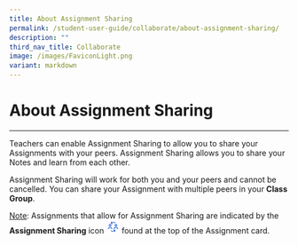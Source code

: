 ```yaml
---
title: About Assignment Sharing
permalink: /student-user-guide/collaborate/about-assignment-sharing/
description: ""
third_nav_title: Collaborate
image: /images/FaviconLight.png
variant: markdown
---
```

<h1 id="about-assignment-sharing">About Assignment Sharing</h1><hr>
<p>Teachers can enable Assignment Sharing to allow you to share your Assignments with your peers. Assignment Sharing allows you to share your Notes and learn from each other.</p>
<p>Assignment Sharing will work for both you and your peers and cannot be cancelled. You can share your Assignment with multiple peers in your <strong>Class Group</strong>.</p>
<p><u>Note</u>: Assignments that allow for Assignment Sharing are indicated by the <strong>Assignment Sharing</strong> icon <img style="width:1.5rem; display: inline;" src="/images/Icons/SharingEnabled.svg"> found at the top of the Assignment card.</p>